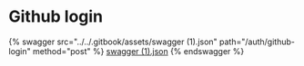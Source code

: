 # Github login

{% swagger src="../../.gitbook/assets/swagger (1).json" path="/auth/github-login" method="post" %}
[swagger (1).json](<../../.gitbook/assets/swagger (1).json>)
{% endswagger %}
